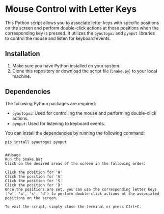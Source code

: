 # Mouse Control with Letter Keys

This Python script allows you to associate letter keys with specific positions on the screen and perform double-click actions at those positions when the corresponding key is pressed. It utilizes the `pyautogui` and `pynput` libraries to control the mouse and listen for keyboard events.

## Installation

1. Make sure you have Python installed on your system.
2. Clone this repository or download the script file (`Snake.py`) to your local machine.

## Dependencies

The following Python packages are required:

- `pyautogui`: Used for controlling the mouse and performing double-click actions.
- `pynput`: Used for listening to keyboard events.

You can install the dependencies by running the following command:

```shell
pip install pyautogui pynput


##Usage
Run the Snake.bat
Click on the desired areas of the screen in the following order:

Click the position for 'W'
Click the position for 'A'
Click the position for 'S'
Click the position for 'D'
Once the positions are set, you can use the corresponding letter keys ('w', 'a', 's', 'd') to perform double-click actions at the associated positions on the screen.

To exit the script, simply close the terminal or press Ctrl+C.
